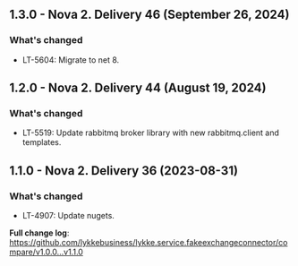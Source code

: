 ## 1.3.0 - Nova 2. Delivery 46 (September 26, 2024)
### What's changed
* LT-5604: Migrate to net 8.


## 1.2.0 - Nova 2. Delivery 44 (August 19, 2024)
### What's changed
* LT-5519: Update rabbitmq broker library with new rabbitmq.client and templates.


## 1.1.0 - Nova 2. Delivery 36 (2023-08-31)
### What's changed
* LT-4907: Update nugets.


**Full change log**: https://github.com/lykkebusiness/lykke.service.fakeexchangeconnector/compare/v1.0.0...v1.1.0
